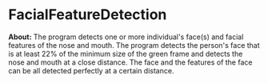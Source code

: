 # FacialFeatureDetection

**About:** The program detects one or more individual's
       face(s) and facial features of the nose and
       mouth. The program detects the person's face
       that is at least 22% of the minimum size of
       the green frame and detects the nose and 
       mouth at a close distance.
       The face and the features of the face can
       be all detected perfectly at a certain
       distance.
